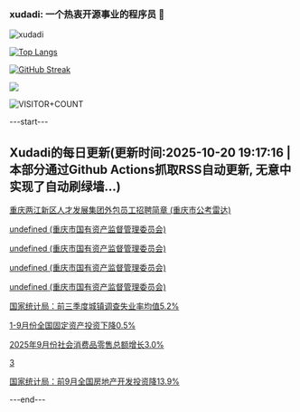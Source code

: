 ### xudadi: 一个热衷开源事业的程序员 👋

![xudadi](https://github-readme-stats-git-masterorgs-github-readme-stats-team.vercel.app/api?username=xudadi)

[![Top Langs](https://github-readme-stats.vercel.app/api/top-langs/?username=xudadi)](https://github.com/anuraghazra/github-readme-stats)

[![GitHub Streak](https://streak-stats.demolab.com?user=xudadi&locale=zh_Hans)](https://git.io/streak-stats)

![](https://raw.githubusercontent.com/xudadi/xudadi/main/assets/github-contribution-grid-snake.svg)

![VISITOR+COUNT](https://komarev.com/ghpvc/?username=xudadi&label=VISITOR+COUNT)


---start---

## Xudadi的每日更新(更新时间:2025-10-20 19:17:16 | 本部分通过Github Actions抓取RSS自动更新, 无意中实现了自动刷绿墙...)

[重庆两江新区人才发展集团外包员工招聘简章 (重庆市公考雷达)](https://www.gongkaoleida.com/article/2655083)

[undefined (重庆市国有资产监督管理委员会)](https://dadilab.github.io/feeds/all.xml)

[undefined (重庆市国有资产监督管理委员会)](https://dadilab.github.io/feeds/all.xml)

[undefined (重庆市国有资产监督管理委员会)](https://dadilab.github.io/feeds/all.xml)

[undefined (重庆市国有资产监督管理委员会)](https://dadilab.github.io/feeds/all.xml)

[国家统计局：前三季度城镇调查失业率均值5.2%](https://m.163.com/news/article/KCAAPEC90001899O.html)

[1-9月份全国固定资产投资下降0.5%](https://m.163.com/news/article/KCAAOPPM0001899N.html)

[2025年9月份社会消费品零售总额增长3.0%](https://m.163.com/news/article/KCAAL5IR0001899N.html)

[3](https://m.163.com/touch/news/sub/domestic)

[国家统计局：前9月全国房地产开发投资降13.9%](https://m.163.com/news/article/KCAAFCEJ0001899N.html)

---end---

